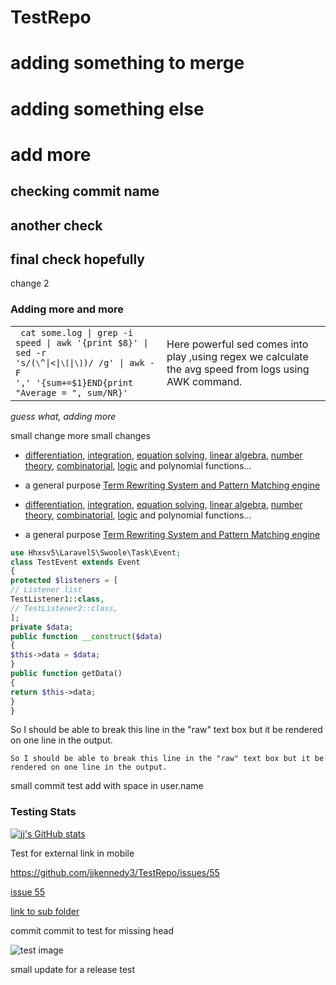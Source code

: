 # TestRepo
# adding something to merge
# adding something else

# add more
## checking commit name
## another check
## final check hopefully
change 2

### Adding more and more

|   |   |
|---|---|
|<code> cat some.log \| grep -i speed \| awk '{print $8}' \| sed -r 's/(`\`^\|<\|`\[`\|`\]`)/ /g' \| awk -F ',' '{sum+=$1}END{print "Average = ", sum/NR}'</code>|Here powerful sed comes into play ,using regex we calculate the avg speed from logs using AWK command.|

*guess what, adding more*

small change
more small changes



* [differentiation](https://github.com/axkr/symja_android_library/blob/master/symja_android_library/doc/functions/D.md), [integration](https://github.com/axkr/symja_android_library/blob/master/symja_android_library/doc/functions/Integrate.md), [equation solving](https://github.com/axkr/symja_android_library/blob/master/symja_android_library/doc/functions/Solve.md), [linear algebra](https://github.com/axkr/symja_android_library/blob/master/symja_android_library/doc/linear-algebra.md), [number theory](https://github.com/axkr/symja_android_library/blob/master/symja_android_library/doc/number-theoretic-functions.md), [combinatorial](https://github.com/axkr/symja_android_library/blob/master/symja_android_library/doc/combinatorial.md), [logic](https://github.com/axkr/symja_android_library/blob/master/symja_android_library/doc/03-comparisons-and-boolean-logic.md) and polynomial functions...
* a general purpose [Term Rewriting System and Pattern Matching engine](symja_android_library/doc/07-functions-and-patterns.md)


* [differentiation](https://github.com/axkr/symja_android_library/blob/master/symja_android_library/doc/functions/D.md), [integration](https://github.com/axkr/symja_android_library/blob/master/symja_android_library/doc/functions/Integrate.md), [equation solving](https://github.com/axkr/symja_android_library/blob/master/symja_android_library/doc/functions/Solve.md), [linear algebra](https://github.com/axkr/symja_android_library/blob/master/symja_android_library/doc/linear-algebra.md), [number theory](https://github.com/axkr/symja_android_library/blob/master/symja_android_library/doc/number-theoretic-functions.md), [combinatorial](https://github.com/axkr/symja_android_library/blob/master/symja_android_library/doc/combinatorial.md), [logic](https://github.com/axkr/symja_android_library/blob/master/symja_android_library/doc/logic.md) and polynomial functions...
* a general purpose [Term Rewriting System and Pattern Matching engine](symja_android_library/doc/functions-and-patterns.md)


```php
use Hhxsv5\LaravelS\Swoole\Task\Event;
class TestEvent extends Event
{
protected $listeners = [
// Listener list
TestListener1::class,
// TestListener2::class,
];
private $data;
public function __construct($data)
{
$this->data = $data;
}
public function getData()
{
return $this->data;
}
}
```


So I should be able to
break this line in the "raw" text box but it be rendered on one line in the output.

`So I should be able to
break this line in the "raw" text box but it be rendered on one line in the output.`


small commit
test add with space in user.name


### Testing Stats

[![jj's GitHub stats](https://github-readme-stats.vercel.app/api?username=jjkennedy3)](https://github.com/jjkennedy3)

Test for external link in mobile

https://github.com/jjkennedy3/TestRepo/issues/55

[issue 55](https://github.com/jjkennedy3/TestRepo/issues/55)

[link to sub folder](./test_folder/test_file.txt)

commit
                                                                                             commit to test for missing head
                                                                                             
                                                                                           
![test image](https://github.com/jjkennedy3/TestRepo/blob/master/gaussian1.svg?label=SomeLabel&message=SomeMessage&color=blue)

small update for a release test

